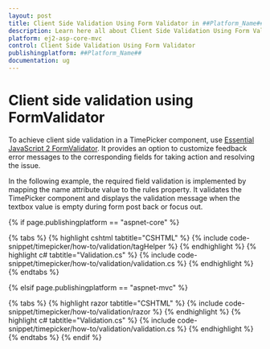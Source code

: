 ```yaml
---
layout: post
title: Client Side Validation Using Form Validator in ##Platform_Name## Timepicker Component
description: Learn here all about Client Side Validation Using Form Validator in Syncfusion ##Platform_Name## Timepicker component of syncfusion and more.
platform: ej2-asp-core-mvc
control: Client Side Validation Using Form Validator
publishingplatform: ##Platform_Name##
documentation: ug
---
```



# Client side validation using FormValidator

To achieve client side validation in a TimePicker component, use
[Essential JavaScript 2 FormValidator](https://ej2.syncfusion.com/documentation/form-validator). It provides an option to customize feedback error messages to the corresponding
fields for taking action and resolving the issue.

In the following example, the required field validation is implemented by mapping the name attribute
value to the rules property. It validates the TimePicker component and displays the validation
message when the textbox value is empty during form post back or focus out.

{% if page.publishingplatform == "aspnet-core" %}

{% tabs %}
{% highlight cshtml tabtitle="CSHTML" %}
{% include code-snippet/timepicker/how-to/validation/tagHelper %}
{% endhighlight %}
{% highlight c# tabtitle="Validation.cs" %}
{% include code-snippet/timepicker/how-to/validation/validation.cs %}
{% endhighlight %}
{% endtabs %}

{% elsif page.publishingplatform == "aspnet-mvc" %}

{% tabs %}
{% highlight razor tabtitle="CSHTML" %}
{% include code-snippet/timepicker/how-to/validation/razor %}
{% endhighlight %}
{% highlight c# tabtitle="Validation.cs" %}
{% include code-snippet/timepicker/how-to/validation/validation.cs %}
{% endhighlight %}
{% endtabs %}
{% endif %}

